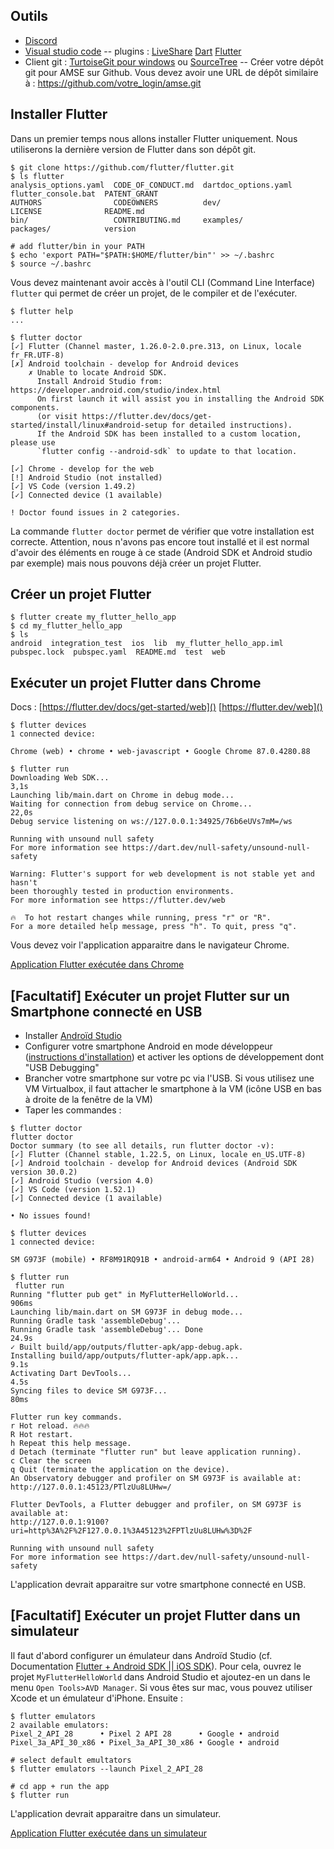 ## Outils

- [Discord](discord.com)
- [Visual studio code](https://code.visualstudio.com/)
-- plugins : [LiveShare](https://visualstudio.microsoft.com/services/live-share/) [Dart](https://marketplace.visualstudio.com/items?itemName=Dart-Code.dart-code) [Flutter](https://marketplace.visualstudio.com/items?itemName=Dart-Code.flutter)
- Client git : [TurtoiseGit pour windows](https://tortoisegit.org/) ou [SourceTree](https://www.sourcetreeapp.com/)
-- Créer votre dépôt git pour AMSE sur Github. Vous devez avoir une URL de dépôt similaire à : https://github.com/votre_login/amse.git

## Installer Flutter

Dans un premier temps nous allons installer Flutter uniquement.
Nous utiliserons la dernière version de Flutter dans son dépôt git.


```
$ git clone https://github.com/flutter/flutter.git
$ ls flutter
analysis_options.yaml  CODE_OF_CONDUCT.md  dartdoc_options.yaml  flutter_console.bat  PATENT_GRANT
AUTHORS                CODEOWNERS          dev/                  LICENSE              README.md
bin/                   CONTRIBUTING.md     examples/             packages/            version

# add flutter/bin in your PATH
$ echo 'export PATH="$PATH:$HOME/flutter/bin"' >> ~/.bashrc
$ source ~/.bashrc
```

Vous devez maintenant avoir accès à l'outil CLI (Command Line Interface) `flutter` qui permet de créer un projet, de le compiler et de l'exécuter.

```
$ flutter help
...

$ flutter doctor
[✓] Flutter (Channel master, 1.26.0-2.0.pre.313, on Linux, locale fr_FR.UTF-8)
[✗] Android toolchain - develop for Android devices
    ✗ Unable to locate Android SDK.
      Install Android Studio from: https://developer.android.com/studio/index.html
      On first launch it will assist you in installing the Android SDK components.
      (or visit https://flutter.dev/docs/get-started/install/linux#android-setup for detailed instructions).
      If the Android SDK has been installed to a custom location, please use
      `flutter config --android-sdk` to update to that location.

[✓] Chrome - develop for the web
[!] Android Studio (not installed)
[✓] VS Code (version 1.49.2)
[✓] Connected device (1 available)

! Doctor found issues in 2 categories.
```

La commande `flutter doctor` permet de vérifier que votre installation est correcte.
Attention, nous n'avons pas encore tout installé et il est normal d'avoir des éléments en rouge à ce stade (Android SDK et Android studio par exemple) mais nous pouvons déjà créer un projet Flutter.

## Créer un projet Flutter

```
$ flutter create my_flutter_hello_app
$ cd my_flutter_hello_app
$ ls
android  integration_test  ios  lib  my_flutter_hello_app.iml  pubspec.lock  pubspec.yaml  README.md  test  web
```

## Exécuter un projet Flutter dans Chrome

Docs : [https://flutter.dev/docs/get-started/web]() [https://flutter.dev/web]()

```
$ flutter devices
1 connected device:

Chrome (web) • chrome • web-javascript • Google Chrome 87.0.4280.88

$ flutter run
Downloading Web SDK...                                              3,1s
Launching lib/main.dart on Chrome in debug mode...
Waiting for connection from debug service on Chrome...             22,0s
Debug service listening on ws://127.0.0.1:34925/76b6eUVs7mM=/ws

Running with unsound null safety
For more information see https://dart.dev/null-safety/unsound-null-safety

Warning: Flutter's support for web development is not stable yet and hasn't
been thoroughly tested in production environments.
For more information see https://flutter.dev/web

🔥  To hot restart changes while running, press "r" or "R".
For a more detailed help message, press "h". To quit, press "q".
```

Vous devez voir l'application apparaitre dans le navigateur Chrome.

[Application Flutter exécutée dans Chrome](imgs/flutterInChrome.png)


## [Facultatif] Exécuter un projet Flutter sur un Smartphone connecté en USB

- Installer [Androïd Studio](https://flutter.dev/docs/get-started/install/linux#android-setup)
- Configurer votre smartphone Android en mode développeur ([instructions d'installation](https://flutter-examples.com/run-test-flutter-apps-directly-on-real-android-device/)) et activer les options de développement dont "USB Debugging"
- Brancher votre smartphone sur votre pc via l'USB. Si vous utilisez une VM Virtualbox, il faut attacher le smartphone à la VM (icône USB en bas à droite de la fenêtre de la VM)
- Taper les commandes :

```
$ flutter doctor
flutter doctor
Doctor summary (to see all details, run flutter doctor -v):
[✓] Flutter (Channel stable, 1.22.5, on Linux, locale en_US.UTF-8)
[✓] Android toolchain - develop for Android devices (Android SDK version 30.0.2)
[✓] Android Studio (version 4.0)
[✓] VS Code (version 1.52.1)
[✓] Connected device (1 available)

• No issues found!

$ flutter devices
1 connected device:

SM G973F (mobile) • RF8M91RQ91B • android-arm64 • Android 9 (API 28)

$ flutter run
 flutter run
Running "flutter pub get" in MyFlutterHelloWorld...                906ms
Launching lib/main.dart on SM G973F in debug mode...
Running Gradle task 'assembleDebug'...
Running Gradle task 'assembleDebug'... Done                        24.9s
✓ Built build/app/outputs/flutter-apk/app-debug.apk.
Installing build/app/outputs/flutter-apk/app.apk...                 9.1s
Activating Dart DevTools...                                         4.5s
Syncing files to device SM G973F...                                 80ms

Flutter run key commands.
r Hot reload. 🔥🔥🔥
R Hot restart.
h Repeat this help message.
d Detach (terminate "flutter run" but leave application running).
c Clear the screen
q Quit (terminate the application on the device).
An Observatory debugger and profiler on SM G973F is available at:
http://127.0.0.1:45123/PTlzUu8LUHw=/

Flutter DevTools, a Flutter debugger and profiler, on SM G973F is available at:
http://127.0.0.1:9100?uri=http%3A%2F%2F127.0.0.1%3A45123%2FPTlzUu8LUHw%3D%2F

Running with unsound null safety
For more information see https://dart.dev/null-safety/unsound-null-safety

```

L'application devrait apparaitre sur votre smartphone connecté en USB.

## [Facultatif] Exécuter un projet Flutter dans un simulateur

Il faut d'abord configurer un émulateur dans Androïd Studio (cf. Documentation [Flutter + Android SDK || iOS SDK](https://flutter.dev/docs/get-started/install)).
Pour cela, ouvrez le projet `MyFlutterHelloWorld` dans Android Studio et ajoutez-en un dans le menu `Open Tools>AVD Manager`. Si vous êtes sur mac, vous pouvez utiliser Xcode et un émulateur d'iPhone.
Ensuite :

```
$ flutter emulators
2 available emulators:
Pixel_2_API_28      • Pixel 2 API 28      • Google • android
Pixel_3a_API_30_x86 • Pixel_3a_API_30_x86 • Google • android

# select default emultators
$ flutter emulators --launch Pixel_2_API_28

# cd app + run the app
$ flutter run
```

L'application devrait apparaitre dans un simulateur.

[Application Flutter exécutée dans un simulateur](imgs/simulateurAndroid.png)
